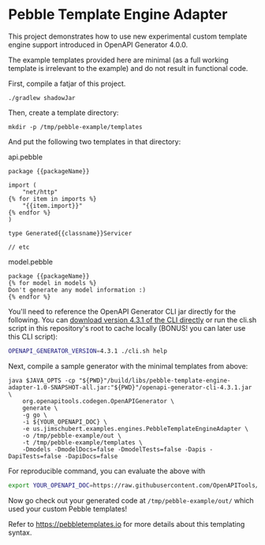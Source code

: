 # Pebble Template Engine Adapter

This project demonstrates how to use new experimental custom template engine support introduced in OpenAPI Generator 4.0.0.

The example templates provided here are minimal (as a full working template is irrelevant to the example) and do not result in functional code.

First, compile a fatjar of this project.

```
./gradlew shadowJar
```

Then, create a template directory:

```
mkdir -p /tmp/pebble-example/templates
```

And put the following two templates in that directory:

api.pebble
```
package {{packageName}}

import (
    "net/http"
{% for item in imports %}
    "{{item.import}}"
{% endfor %}
)

type Generated{{classname}}Servicer 

// etc

```

model.pebble
```
package {{packageName}}
{% for model in models %}
Don't generate any model information :)
{% endfor %}
```

You'll need to reference the OpenAPI Generator CLI jar directly for the following. You can [download version 4.3.1 of the CLI directly](https://repo1.maven.org/maven2/org/openapitools/openapi-generator-cli/4.3.1/openapi-generator-cli-4.3.1.jar) or run the cli.sh script in this repository's root to cache locally (BONUS! you can later use this CLI script):

```bash
OPENAPI_GENERATOR_VERSION=4.3.1 ./cli.sh help
```

Next, compile a sample generator with the minimal templates from above:

```
java $JAVA_OPTS -cp "${PWD}"/build/libs/pebble-template-engine-adapter-1.0-SNAPSHOT-all.jar:"${PWD}"/openapi-generator-cli-4.3.1.jar \
    org.openapitools.codegen.OpenAPIGenerator \
    generate \
    -g go \
    -i ${YOUR_OPENAPI_DOC} \
    -e us.jimschubert.examples.engines.PebbleTemplateEngineAdapter \
    -o /tmp/pebble-example/out \
    -t /tmp/pebble-example/templates \
    -Dmodels -DmodelDocs=false -DmodelTests=false -Dapis -DapiTests=false -DapiDocs=false
```

For reproducible command, you can evaluate the above with

```bash
export YOUR_OPENAPI_DOC=https://raw.githubusercontent.com/OpenAPITools/openapi-generator/53eff431848291f294cdbd7941fe7ff8dedbaea2/modules/openapi-generator/src/test/resources/3_0/petstore.yaml
```

Now go check out your generated code at `/tmp/pebble-example/out/` which used your custom Pebble templates!

Refer to https://pebbletemplates.io for more details about this templating syntax.
